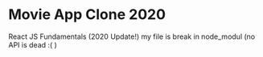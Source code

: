 # Movie App Clone 2020

React JS Fundamentals (2020 Update!)
my file is break in node_modul (no API is dead :( )
